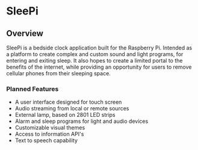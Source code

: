 SleePi
============================================

## Overview

SleePi is a bedside clock application built for the Raspberry Pi. Intended as a platform to create complex and custom sound and light programs, for entering and exiting sleep. It also hopes to create a limited portal to the benefits of the internet, while providing an opportunity for users to remove cellular phones from their sleeping space.  

### Planned Features

- A user interface designed for touch screen
- Audio streaming from local or remote sources
- External lamp, based on 2801 LED strips
- Alarm and sleep programs for light and audio devices
- Customizable visual themes
- Access to information API's
- Text to speech capability
